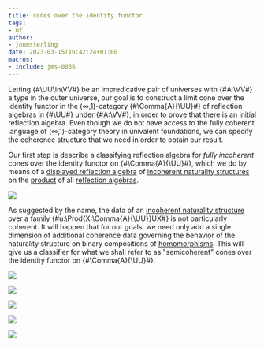 ```yaml
---
title: cones over the identity functor
tags: 
- uf
author:
- jonmsterling
date: 2023-03-15T16:42:24+01:00
macros:
- include: jms-0036
---
```


Letting {#\UU\in\VV#} be an impredicative pair of universes with {#A:\VV#} a type in the outer universe, our goal is to construct a limit cone over the identity functor in the (∞,1)-category {#\Comma{A}{\UU}#} of reflection algebras in {#\UU#} under {#A:\VV#}, in order to prove that there is an initial reflection algebra. Even though we do not have access to the fully coherent language of (∞,1)-category theory in univalent foundations, we can specify the coherence structure that we need in order to obtain our result.

Our first step is describe a classifying reflection algebra for *fully incoherent* cones over the identity functor on {#\Comma{A}{\UU}#}, which we do by means of a [displayed reflection algebra](jms-003R) of [incoherent naturality structures](jms-003V) on the [product](jms-003Q) of all [reflection algebras](jms-003O).

![](jms-003V)

As suggested by the name, the data of an [incoherent naturality structure](jms-003V) over a family {#u:\Prod{X:\Comma{A}{\UU}}UX#} is not particularly coherent. It will happen that for our goals, we need only add a single dimension of additional coherence data governing the behavior of the naturality structure on binary compositions of [homomorphisms](jms-003O). This will give us a classifier for what we shall refer to as "semicoherent" cones over the identity functor on {#\Comma{A}{\UU}#}.

![](jms-003W)

![](jms-003Z)

![](jms-0041)

![](jms-0042)

![](jms-0044)

